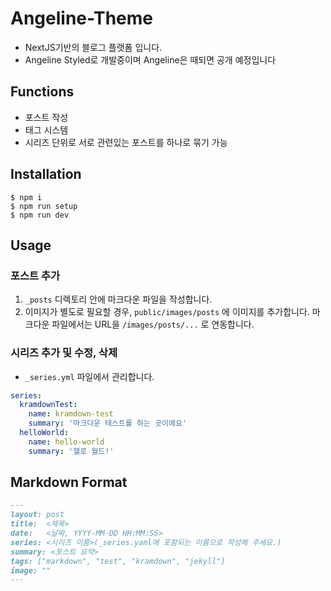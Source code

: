 # Angeline-Theme

* NextJS기반의 블로그 플랫폼 입니다.
* Angeline Styled로 개발중이며 Angeline은 때되면 공개 예정입니다

## Functions
* 포스트 작성
* 태그 시스템
* 시리즈 단위로 서로 관련있는 포스트를 하나로 묶기 가능


## Installation
```
$ npm i
$ npm run setup
$ npm run dev
```

## Usage

### 포스트 추가
1. ```_posts``` 디렉토리 안에 마크다운 파일을 작성합니다.
2. 이미지가 별도로 필요할 경우, ```public/images/posts``` 에 이미지를 추가합니다. 마크다운 파일에서는 URL을 ```/images/posts/...``` 로 연동합니다.

### 시리즈 추가 및 수정, 삭제

* ```_series.yml``` 파일에서 관리합니다.

```yaml
series:
  kramdownTest:
    name: kramdown-test
    summary: '마크다운 테스트를 하는 곳이에요'
  helloWorld:
    name: hello-world
    summary: '헬로 월드!'
```


## Markdown Format

```markdown
---
layout: post
title:  <제목>
date:   <날짜, YYYY-MM-DD HH:MM:SS>
series: <시리즈 이름>(_series.yaml에 포함되는 이름으로 작성해 주세요.)
summary: <포스트 요약>
tags: ["markdown", "test", "kramdown", "jekyll"]
image: ""
---
```

